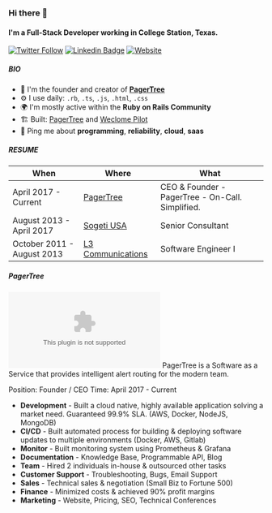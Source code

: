 ### Hi there 👋

#### I'm a Full-Stack Developer working in College Station, Texas.

[![Twitter Follow](https://img.shields.io/twitter/follow/armiiller?style=social)](https://twitter.com/intent/follow?screen_name=armiiller) 
[![Linkedin Badge](https://img.shields.io/badge/-Austin_Miller-blue?style=flat-square&logo=Linkedin&logoColor=white&link=https://www.linkedin.com/in/austin-miller-b2b43b36/)](https://www.linkedin.com/in/austin-miller-b2b43b36/)
[![Website](https://img.shields.io/badge/austinmiller.dev--green?style=social&logo=google%20chrome)](https://austinmiller.dev/) 

##### BIO

- 🏢 I'm the founder and creator of **[PagerTree](https://pagertree.com)**
- ⚙️ I use daily: `.rb`, `.ts`, `.js`, `.html`, `.css`
- 🌍 I'm mostly active within the **Ruby on Rails Community**
- 🏗️ Built: [PagerTree](https://pagertree.com) and [Weclome Pilot](https://welcomepilot.com)
- 💬 Ping me about **programming**, **reliability**, **cloud**, **saas**


##### RESUME

|When|Where|What|
|----|-----|----|
| April 2017 - Current | [PagerTree](#pagertree) | CEO & Founder - PagerTree - On-Call. Simplified. |
| August 2013 - April 2017 | [Sogeti USA](https://www.us.sogeti.com) | Senior Consultant |
| October 2011 - August 2013 | [L3 Communications](https://www.l3t.com/link/) | Software Engineer I |

##### PagerTree

![PagerTree Logo](//logo.clearbit.com/spotify.com)
PagerTree is a Software as a Service that provides intelligent alert routing for the modern team.

Position: Founder / CEO
Time: April 2017 - Current

- **Development** - Built a cloud native, highly available application solving a market need. Guaranteed 99.9% SLA. (AWS, Docker, NodeJS, MongoDB)
- **CI/CD** - Built automated process for building & deploying software updates to multiple environments (Docker, AWS, Gitlab)
- **Monitor** - Built monitoring system using Prometheus & Grafana
- **Documentation** - Knowledge Base, Programmable API, Blog
- **Team** - Hired 2 individuals in-house & outsourced other tasks
- **Customer Support** - Troubleshooting, Bugs, Email Support
- **Sales** - Technical sales & negotiation (Small Biz to Fortune 500)
- **Finance** - Minimized costs & achieved 90% profit margins
- **Marketing** - Website, Pricing, SEO, Technical Conferences

